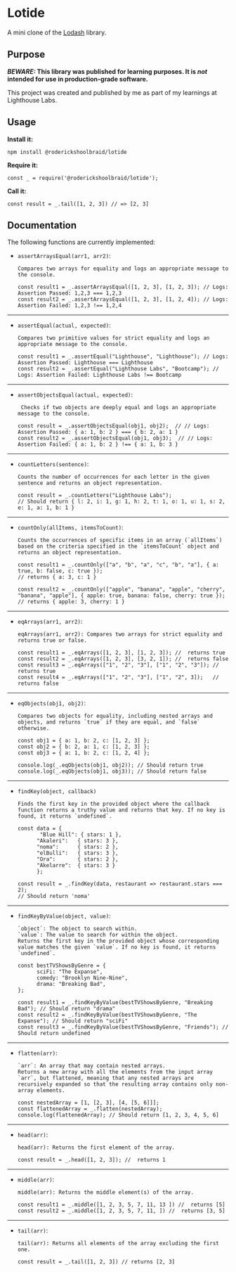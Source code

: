 # Lotide

A mini clone of the [Lodash](https://lodash.com) library.

## Purpose

**_BEWARE:_ This library was published for learning purposes. It is _not_ intended for use in production-grade software.**

This project was created and published by me as part of my learnings at Lighthouse Labs. 

## Usage

**Install it:**

`npm install @roderickshoolbraid/lotide`

**Require it:**

`const _ = require('@roderickshoolbraid/lotide');`

**Call it:**

`const result = _.tail([1, 2, 3]) // => [2, 3]`

## Documentation

The following functions are currently implemented:

* `assertArraysEqual(arr1, arr2)`: 

      Compares two arrays for equality and logs an appropriate message to the console.

      const result1 = _.assertArraysEqual([1, 2, 3], [1, 2, 3]); // Logs: Assertion Passed: 1,2,3 === 1,2,3
      const result2 = _.assertArraysEqual([1, 2, 3], [1, 2, 4]); // Logs: Assertion Failed: 1,2,3 !== 1,2,4
      
_________________________________________________________________________
* `assertEqual(actual, expected)`:

      Compares two primitive values for strict equality and logs an appropriate message to the console.

      const result1 = _.assertEqual("Lighthouse", "Lighthouse"); // Logs: Assertion Passed: Lighthouse === Lighthouse
      const result2 = _.assertEqual("Lighthouse Labs", "Bootcamp"); // Logs: Assertion Failed: Lighthouse Labs !== Bootcamp

_________________________________________________________________________
* `assertObjectsEqual(actual, expected)`:

       Checks if two objects are deeply equal and logs an appropriate message to the console.

      const result = _.assertObjectsEqual(obj1, obj2);  // // Logs: Assertion Passed: { a: 1, b: 2 } === { b: 2, a: 1 }
      const result2 = _.assertObjectsEqual(obj1, obj3);  // // Logs: Assertion Failed: { a: 1, b: 2 } !== { a: 1, b: 3 }

_________________________________________________________________________
* `countLetters(sentence)`:

      Counts the number of occurrences for each letter in the given sentence and returns an object representation.

      const result = _.countLetters("Lighthouse Labs");
      // Should return { l: 2, i: 1, g: 1, h: 2, t: 1, o: 1, u: 1, s: 2, e: 1, a: 1, b: 1 }

_________________________________________________________________________
* `countOnly(allItems, itemsToCount)`:

      Counts the occurrences of specific items in an array (`allItems`) based on the criteria specified in the `itemsToCount` object and returns an object representation.

      const result1 = _.countOnly(["a", "b", "a", "c", "b", "a"], { a: true, b: false, c: true });
      // returns { a: 3, c: 1 }
      
      const result2 = _.countOnly(["apple", "banana", "apple", "cherry", "banana", "apple"], { apple: true, banana: false, cherry: true });
      // returns { apple: 3, cherry: 1 }

_________________________________________________________________________ 
* `eqArrays(arr1, arr2)`: 

      eqArrays(arr1, arr2): Compares two arrays for strict equality and returns true or false.

      const result1 = _.eqArrays([1, 2, 3], [1, 2, 3]); //  returns true
      const result2 = _.eqArrays([1, 2, 3], [3, 2, 1]); //  returns false
      const result3 = _.eqArrays(["1", "2", "3"], ["1", "2", "3"]); //  returns true
      const result4 = _.eqArrays(["1", "2", "3"], ["1", "2", 3]);   //  returns false

_________________________________________________________________________
* `eqObjects(obj1, obj2)`:

      Compares two objects for equality, including nested arrays and objects, and returns `true` if they are equal, and `false` otherwise.

      const obj1 = { a: 1, b: 2, c: [1, 2, 3] };
      const obj2 = { b: 2, a: 1, c: [1, 2, 3] };
      const obj3 = { a: 1, b: 2, c: [1, 2, 4] };

      console.log(_.eqObjects(obj1, obj2)); // Should return true
      console.log(_.eqObjects(obj1, obj3)); // Should return false

_________________________________________________________________________
* `findKey(object, callback)`

      Finds the first key in the provided object where the callback function returns a truthy value and returns that key. If no key is found, it returns `undefined`.

      const data = {
             "Blue Hill": { stars: 1 },
            "Akaleri":   { stars: 3 },
            "noma":      { stars: 2 },
            "elBulli":   { stars: 3 },
            "Ora":       { stars: 2 },
            "Akelarre":  { stars: 3 }
            };

      const result = _.findKey(data, restaurant => restaurant.stars === 2);
      // Should return 'noma'

_________________________________________________________________________
* `findKeyByValue(object, value)`:

      `object`: The object to search within.
      `value`: The value to search for within the object.
      Returns the first key in the provided object whose corresponding value matches the given `value`. If no key is found, it returns `undefined`.
  
      const bestTVShowsByGenre = {
            sciFi: "The Expanse",
            comedy: "Brooklyn Nine-Nine",
            drama: "Breaking Bad",
      };

      const result1 = _.findKeyByValue(bestTVShowsByGenre, "Breaking Bad"); // Should return "drama"
      const result2 = _.findKeyByValue(bestTVShowsByGenre, "The Expanse"); // Should return "sciFi"
      const result3 = _.findKeyByValue(bestTVShowsByGenre, "Friends"); // Should return undefined


_________________________________________________________________________
* `flatten(arr)`:

      `arr`: An array that may contain nested arrays.
      Returns a new array with all the elements from the input array `arr`, but flattened, meaning that any nested arrays are recursively expanded so that the resulting array contains only non-array elements.

      const nestedArray = [1, [2, 3], [4, [5, 6]]];
      const flattenedArray = _.flatten(nestedArray);
      console.log(flattenedArray); // Should return [1, 2, 3, 4, 5, 6]

_________________________________________________________________________
* `head(arr)`: 

      head(arr): Returns the first element of the array.

      const result = _.head([1, 2, 3]); //  returns 1

_________________________________________________________________________
* `middle(arr)`: 

      middle(arr): Returns the middle element(s) of the array.

      const result1 = _.middle([1, 2, 3, 5, 7, 11, 13 ]) //  returns [5]
      const result2 = _.middle([1, 2, 3, 5, 7, 11, ]) //  returns [3, 5]

_________________________________________________________________________
* `tail(arr)`: 

      tail(arr): Returns all elements of the array excluding the first one.

      const result = _.tail([1, 2, 3]) // returns [2, 3]


